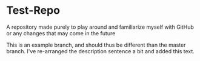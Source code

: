 # Test-Repo
A repository made purely to play around and familiarize myself with GitHub or any changes that may come in the future

This is an example branch, and should thus be different than the master branch.  I've re-arranged the description sentence a bit and added this text.
